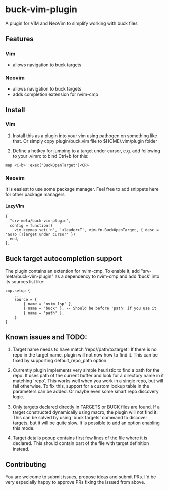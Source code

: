 # buck-vim-plugin

A plugin for VIM and NeoVim to simplify working with buck files

## Features

### Vim

- allows navigation to buck targets

### Neovim

- allows navigation to buck targets
- adds completion extension for nvim-cmp

## Install

### Vim

1. Install this as a plugin into your vim using pathogen on something like that. Or simply copy plugin/buck.vim file to $HOME/.vim/plugin folder

2. Define a hotkey for jumping to a target under cursor, e.g. add following to your .vimrc to bind Ctrl+b for this:

`map <C-b> :exec("BuckOpenTarget")<CR>`

### Neovim

It is easiest to use some package manager. Feel free to add snippets here for other package managers
#### LazyVim
```
{
  "srv-meta/buck-vim-plugin",
  config = function()
    vim.keymap.set('n', '<leader>T', vim.fn.BuckOpenTarget, { desc = 'GoTo [T]arget under cursor' })
  end,
},
```


## Buck target autocompletion support
The plugin contains an extention for nvim-cmp. To enable it, add "srv-meta/buck-vim-plugin" as a dependency to nvim-cmp and add 'buck' into its sources list like:
```
cmp.setup {
    ...
    source = {
        { name = 'nvim_lsp' },
        { name = 'buck' }, -- Should be before 'path' if you use it
        { name = 'path' },
    }
}
```


## Known issues and TODO:

1. Target name needs to have match 'repo//path/to:target'. If there is no repo in the target name, plugin will not now how to find it. This can be fixed by supporting default_repo_path option.

2. Currently plugin implements very simple heuristic to find a path for the repo. It uses path of the current buffer and look for a directory name in it matching 'repo'. This works well when you work in a single repo, but will fail otherwise. To fix this, support for a custom lookup table in the parameters can be added. Or maybe even some smart repo discovery logic.

3. Only targets declared directly in TARGETS or BUCK files are found. If a target constructed dynamically using macro, the plugin will not find it. This can be solved by using 'buck targets' command to discover targets, but it will be quite slow. It is possible to add an option enabling this mode.

4. Target details popup contains first few lines of the file where it is declared. This should contain part of the file with target definition instead.

## Contributing

You are welcome to submit issues, propose ideas and submit PRs. I'd be very especially happy to approve PRs fixing the issued from above. 
